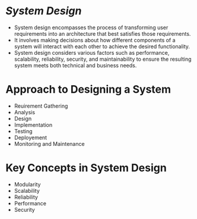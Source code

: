 # _System Design_
- System design encompasses the process of transforming user requirements into an architecture that best satisfies those requirements. 
- It involves making decisions about how different components of a system will interact with each other to achieve the desired functionality. 
- System design considers various factors such as performance, scalability, reliability, security, and maintainability to ensure the resulting system meets both technical and business needs.

# Approach to Designing a System
- Reuirement Gathering
- Analysis
- Design
- Implementation
- Testing
- Deployement
- Monitoring and Maintenance

# Key Concepts in System Design
- Modularity
- Scalability
- Reliability
- Performance
- Security
